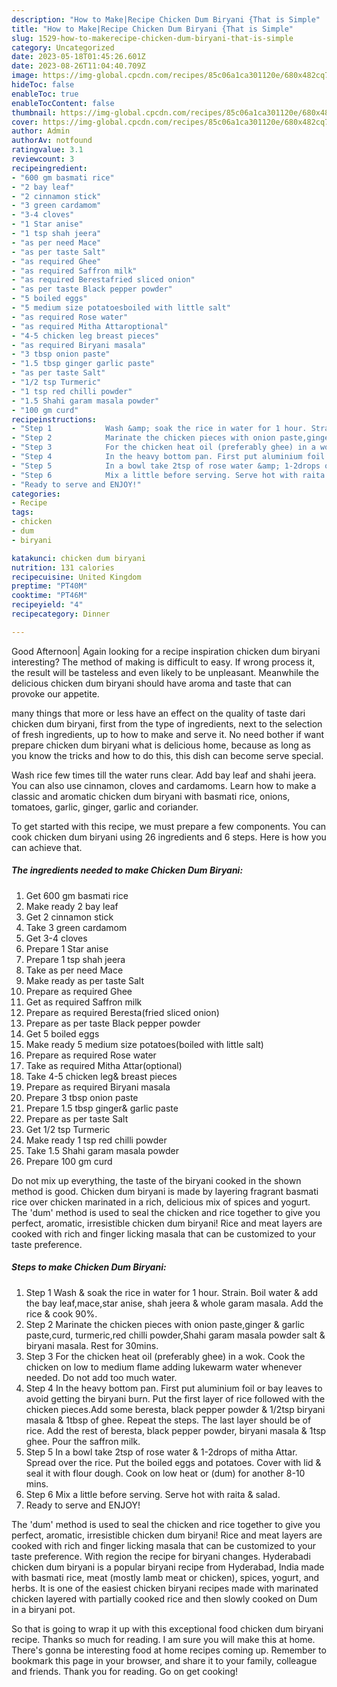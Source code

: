 ```yaml
---
description: "How to Make|Recipe Chicken Dum Biryani {That is Simple"
title: "How to Make|Recipe Chicken Dum Biryani {That is Simple"
slug: 1529-how-to-makerecipe-chicken-dum-biryani-that-is-simple
category: Uncategorized
date: 2023-05-18T01:45:26.601Z
date: 2023-08-26T11:04:40.709Z
image: https://img-global.cpcdn.com/recipes/85c06a1ca301120e/680x482cq70/chicken-dum-biryani-recipe-main-photo.jpg
hideToc: false
enableToc: true
enableTocContent: false
thumbnail: https://img-global.cpcdn.com/recipes/85c06a1ca301120e/680x482cq70/chicken-dum-biryani-recipe-main-photo.jpg
cover: https://img-global.cpcdn.com/recipes/85c06a1ca301120e/680x482cq70/chicken-dum-biryani-recipe-main-photo.jpg
author: Admin
authorAv: notfound
ratingvalue: 3.1
reviewcount: 3
recipeingredient:
- "600 gm basmati rice"
- "2 bay leaf"
- "2 cinnamon stick"
- "3 green cardamom"
- "3-4 cloves"
- "1 Star anise"
- "1 tsp shah jeera"
- "as per need Mace"
- "as per taste Salt"
- "as required Ghee"
- "as required Saffron milk"
- "as required Berestafried sliced onion"
- "as per taste Black pepper powder"
- "5 boiled eggs"
- "5 medium size potatoesboiled with little salt"
- "as required Rose water"
- "as required Mitha Attaroptional"
- "4-5 chicken leg breast pieces"
- "as required Biryani masala"
- "3 tbsp onion paste"
- "1.5 tbsp ginger garlic paste"
- "as per taste Salt"
- "1/2 tsp Turmeric"
- "1 tsp red chilli powder"
- "1.5 Shahi garam masala powder"
- "100 gm curd"
recipeinstructions:
- "Step 1            Wash &amp; soak the rice in water for 1 hour. Strain. Boil water &amp; add the bay leaf,mace,star anise, shah jeera &amp; whole garam masala. Add the rice &amp; cook 90%."
- "Step 2            Marinate the chicken pieces with onion paste,ginger &amp; garlic paste,curd, turmeric,red chilli powder,Shahi garam masala powder salt &amp; biryani masala. Rest for 30mins."
- "Step 3            For the chicken heat oil (preferably ghee) in a wok. Cook the chicken on low to medium flame adding lukewarm water whenever needed. Do not add too much water."
- "Step 4            In the heavy bottom pan. First put aluminium foil or bay leaves to avoid getting the biryani burn. Put the first layer of rice followed with the chicken pieces.Add some beresta, black pepper powder &amp; 1/2tsp biryani masala &amp; 1tbsp of ghee. Repeat the steps. The last layer should be of rice. Add the rest of beresta, black pepper powder, biryani masala &amp; 1tsp ghee. Pour the saffron milk."
- "Step 5            In a bowl take 2tsp of rose water &amp; 1-2drops of mitha Attar. Spread over the rice. Put the boiled eggs and potatoes. Cover with lid &amp; seal it with flour dough. Cook on low heat or (dum) for another 8-10 mins."
- "Step 6            Mix a little before serving. Serve hot with raita &amp; salad."
- "Ready to serve and ENJOY!"
categories:
- Recipe
tags:
- chicken
- dum
- biryani

katakunci: chicken dum biryani 
nutrition: 131 calories
recipecuisine: United Kingdom
preptime: "PT40M"
cooktime: "PT46M"
recipeyield: "4"
recipecategory: Dinner

---
```



Good Afternoon| Again looking for a recipe inspiration chicken dum biryani interesting? The method of making is difficult to easy. If wrong process it, the result will be tasteless and even likely to be unpleasant. Meanwhile the delicious chicken dum biryani should have aroma and taste that can provoke our appetite.






many things that more or less have an effect on the quality of taste dari chicken dum biryani, first from the type of ingredients, next to the selection of fresh ingredients, up to how to make and serve it. No need bother if want prepare chicken dum biryani what is delicious home, because as long as you know the tricks and how to do this, this dish can become serve  special.


Wash rice few times till the water runs clear. Add bay leaf and shahi jeera. You can also use cinnamon, cloves and cardamoms. Learn how to make a classic and aromatic chicken dum biryani with basmati rice, onions, tomatoes, garlic, ginger, garlic and coriander.


To get started with this recipe, we must prepare a few components. You can cook chicken dum biryani using 26 ingredients and 6 steps. Here is how you can achieve that.

<!--inarticleads1-->

##### The ingredients needed to make Chicken Dum Biryani:

1. Get 600 gm basmati rice
1. Make ready 2 bay leaf
1. Get 2 cinnamon stick
1. Take 3 green cardamom
1. Get 3-4 cloves
1. Prepare 1 Star anise
1. Prepare 1 tsp shah jeera
1. Take as per need Mace
1. Make ready as per taste Salt
1. Prepare as required Ghee
1. Get as required Saffron milk
1. Prepare as required Beresta(fried sliced onion)
1. Prepare as per taste Black pepper powder
1. Get 5 boiled eggs
1. Make ready 5 medium size potatoes(boiled with little salt)
1. Prepare as required Rose water
1. Take as required Mitha Attar(optional)
1. Take 4-5 chicken leg&amp; breast pieces
1. Prepare as required Biryani masala
1. Prepare 3 tbsp onion paste
1. Prepare 1.5 tbsp ginger&amp; garlic paste
1. Prepare as per taste Salt
1. Get 1/2 tsp Turmeric
1. Make ready 1 tsp red chilli powder
1. Take 1.5 Shahi garam masala powder
1. Prepare 100 gm curd


Do not mix up everything, the taste of the biryani cooked in the shown method is good. Chicken dum biryani is made by layering fragrant basmati rice over chicken marinated in a rich, delicious mix of spices and yogurt. The &#39;dum&#39; method is used to seal the chicken and rice together to give you perfect, aromatic, irresistible chicken dum biryani! Rice and meat layers are cooked with rich and finger licking masala that can be customized to your taste preference. 

<!--inarticleads2-->

##### Steps to make Chicken Dum Biryani:

1. Step 1            Wash &amp; soak the rice in water for 1 hour. Strain. Boil water &amp; add the bay leaf,mace,star anise, shah jeera &amp; whole garam masala. Add the rice &amp; cook 90%.
1. Step 2            Marinate the chicken pieces with onion paste,ginger &amp; garlic paste,curd, turmeric,red chilli powder,Shahi garam masala powder salt &amp; biryani masala. Rest for 30mins.
1. Step 3            For the chicken heat oil (preferably ghee) in a wok. Cook the chicken on low to medium flame adding lukewarm water whenever needed. Do not add too much water.
1. Step 4            In the heavy bottom pan. First put aluminium foil or bay leaves to avoid getting the biryani burn. Put the first layer of rice followed with the chicken pieces.Add some beresta, black pepper powder &amp; 1/2tsp biryani masala &amp; 1tbsp of ghee. Repeat the steps. The last layer should be of rice. Add the rest of beresta, black pepper powder, biryani masala &amp; 1tsp ghee. Pour the saffron milk.
1. Step 5            In a bowl take 2tsp of rose water &amp; 1-2drops of mitha Attar. Spread over the rice. Put the boiled eggs and potatoes. Cover with lid &amp; seal it with flour dough. Cook on low heat or (dum) for another 8-10 mins.
1. Step 6            Mix a little before serving. Serve hot with raita &amp; salad.
1. Ready to serve and ENJOY!

The &#39;dum&#39; method is used to seal the chicken and rice together to give you perfect, aromatic, irresistible chicken dum biryani! Rice and meat layers are cooked with rich and finger licking masala that can be customized to your taste preference. With region the recipe for biryani changes. Hyderabadi chicken dum biryani is a popular biryani recipe from Hyderabad, India made with basmati rice, meat (mostly lamb meat or chicken), spices, yogurt, and herbs. It is one of the easiest chicken biryani recipes made with marinated chicken layered with partially cooked rice and then slowly cooked on Dum in a biryani pot. 

So that is going to wrap it up with this exceptional food chicken dum biryani recipe. Thanks so much for reading. I am sure you will make this at home. There's gonna be interesting food at home recipes coming up. Remember to bookmark this page in your browser, and share it to your family, colleague and friends. Thank you for reading. Go on get cooking!
